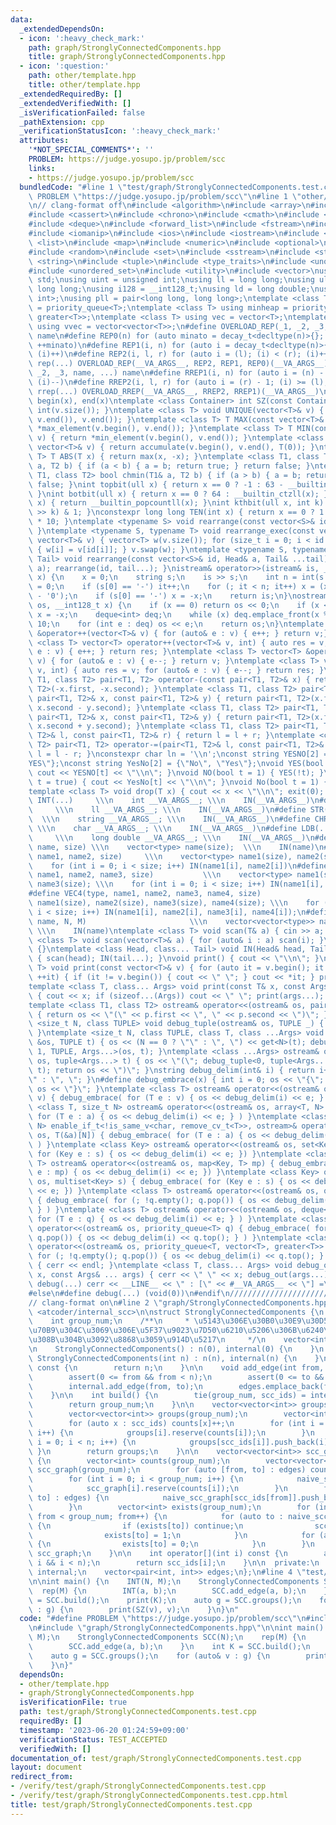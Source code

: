 ```yaml
---
data:
  _extendedDependsOn:
  - icon: ':heavy_check_mark:'
    path: graph/StronglyConnectedComponents.hpp
    title: graph/StronglyConnectedComponents.hpp
  - icon: ':question:'
    path: other/template.hpp
    title: other/template.hpp
  _extendedRequiredBy: []
  _extendedVerifiedWith: []
  _isVerificationFailed: false
  _pathExtension: cpp
  _verificationStatusIcon: ':heavy_check_mark:'
  attributes:
    '*NOT_SPECIAL_COMMENTS*': ''
    PROBLEM: https://judge.yosupo.jp/problem/scc
    links:
    - https://judge.yosupo.jp/problem/scc
  bundledCode: "#line 1 \"test/graph/StronglyConnectedComponents.test.cpp\"\n#define\
    \ PROBLEM \"https://judge.yosupo.jp/problem/scc\"\n#line 1 \"other/template.hpp\"\
    \n// clang-format off\n#include <algorithm>\n#include <array>\n#include <bitset>\n\
    #include <cassert>\n#include <chrono>\n#include <cmath>\n#include <complex>\n\
    #include <deque>\n#include <forward_list>\n#include <fstream>\n#include <functional>\n\
    #include <iomanip>\n#include <ios>\n#include <iostream>\n#include <limits>\n#include\
    \ <list>\n#include <map>\n#include <numeric>\n#include <optional>\n#include <queue>\n\
    #include <random>\n#include <set>\n#include <sstream>\n#include <stack>\n#include\
    \ <string>\n#include <tuple>\n#include <type_traits>\n#include <unordered_map>\n\
    #include <unordered_set>\n#include <utility>\n#include <vector>\nusing namespace\
    \ std;\nusing uint = unsigned int;\nusing ll = long long;\nusing ull = unsigned\
    \ long long;\nusing i128 = __int128_t;\nusing ld = long double;\nusing pii = pair<int,\
    \ int>;\nusing pll = pair<long long, long long>;\ntemplate <class T> using maxheap\
    \ = priority_queue<T>;\ntemplate <class T> using minheap = priority_queue<T, vector<T>,\
    \ greater<T>>;\ntemplate <class T> using vec = vector<T>;\ntemplate <class T>\
    \ using vvec = vector<vector<T>>;\n#define OVERLOAD_REP(_1, _2, _3, name, ...)\
    \ name\n#define REP0(n) for (auto minato = decay_t<decltype(n)>{}; minato < (n);\
    \ ++minato)\n#define REP1(i, n) for (auto i = decay_t<decltype(n)>{}; (i) < (n);\
    \ (i)++)\n#define REP2(i, l, r) for (auto i = (l); (i) < (r); (i)++)\n#define\
    \ rep(...) OVERLOAD_REP(__VA_ARGS__, REP2, REP1, REP0)(__VA_ARGS__)\n#define OVERLOAD_RREP(_1,\
    \ _2, _3, name, ...) name\n#define RREP1(i, n) for (auto i = (n) - 1; (i) >= decay_t<decltype(n)>{};\
    \ (i)--)\n#define RREP2(i, l, r) for (auto i = (r) - 1; (i) >= (l); (i)--)\n#define\
    \ rrep(...) OVERLOAD_RREP(__VA_ARGS__, RREP2, RREP1)(__VA_ARGS__)\n#define ALL(x)\
    \ begin(x), end(x)\ntemplate <class Container> int SZ(const Container& v) { return\
    \ int(v.size()); }\ntemplate <class T> void UNIQUE(vector<T>& v) { v.erase(unique(v.begin(),\
    \ v.end()), v.end()); }\ntemplate <class T> T MAX(const vector<T>& v) { return\
    \ *max_element(v.begin(), v.end()); }\ntemplate <class T> T MIN(const vector<T>&\
    \ v) { return *min_element(v.begin(), v.end()); }\ntemplate <class T> T SUM(const\
    \ vector<T>& v) { return accumulate(v.begin(), v.end(), T(0)); }\ntemplate <class\
    \ T> T ABS(T x) { return max(x, -x); }\ntemplate <class T1, class T2> bool chmax(T1&\
    \ a, T2 b) { if (a < b) { a = b; return true; } return false; }\ntemplate <class\
    \ T1, class T2> bool chmin(T1& a, T2 b) { if (a > b) { a = b; return true; } return\
    \ false; }\nint topbit(ull x) { return x == 0 ? -1 : 63 - __builtin_clzll(x);\
    \ }\nint botbit(ull x) { return x == 0 ? 64 : __builtin_ctzll(x); }\nint popcount(ull\
    \ x) { return __builtin_popcountll(x); }\nint kthbit(ull x, int k) { return (x\
    \ >> k) & 1; }\nconstexpr long long TEN(int x) { return x == 0 ? 1 : TEN(x - 1)\
    \ * 10; }\ntemplate <typename S> void rearrange(const vector<S>& id) { (void)id;\
    \ }\ntemplate <typename S, typename T> void rearrange_exec(const vector<S>& id,\
    \ vector<T>& v) { vector<T> w(v.size()); for (size_t i = 0; i < id.size(); i++)\
    \ { w[i] = v[id[i]]; } v.swap(w); }\ntemplate <typename S, typename Head, typename...\
    \ Tail> void rearrange(const vector<S>& id, Head& a, Tail& ...tail) { rearrange_exec(id,\
    \ a); rearrange(id, tail...); }\nistream& operator>>(istream& is, __int128_t&\
    \ x) {\n    x = 0;\n    string s;\n    is >> s;\n    int n = int(s.size()), it\
    \ = 0;\n    if (s[0] == '-') it++;\n    for (; it < n; it++) x = (x * 10 + s[it]\
    \ - '0');\n    if (s[0] == '-') x = -x;\n    return is;\n}\nostream& operator<<(ostream&\
    \ os, __int128_t x) {\n    if (x == 0) return os << 0;\n    if (x < 0) os << '-',\
    \ x = -x;\n    deque<int> deq;\n    while (x) deq.emplace_front(x % 10), x /=\
    \ 10;\n    for (int e : deq) os << e;\n    return os;\n}\ntemplate <class T> vector<T>\
    \ &operator++(vector<T>& v) { for (auto& e : v) { e++; } return v;} \ntemplate\
    \ <class T> vector<T> operator++(vector<T>& v, int) { auto res = v; for (auto&\
    \ e : v) { e++; } return res; }\ntemplate <class T> vector<T> &operator--(vector<T>&\
    \ v) { for (auto& e : v) { e--; } return v; }\ntemplate <class T> vector<T> operator--(vector<T>&\
    \ v, int) { auto res = v; for (auto& e : v) { e--; } return res; }\ntemplate <class\
    \ T1, class T2> pair<T1, T2> operator-(const pair<T1, T2>& x) { return pair<T1,\
    \ T2>(-x.first, -x.second); }\ntemplate <class T1, class T2> pair<T1, T2> operator-(const\
    \ pair<T1, T2>& x, const pair<T1, T2>& y) { return pair<T1, T2>(x.first - y.first,\
    \ x.second - y.second); }\ntemplate <class T1, class T2> pair<T1, T2> operator+(const\
    \ pair<T1, T2>& x, const pair<T1, T2>& y) { return pair<T1, T2>(x.first + y.first,\
    \ x.second + y.second); }\ntemplate <class T1, class T2> pair<T1, T2> operator+=(pair<T1,\
    \ T2>& l, const pair<T1, T2>& r) { return l = l + r; }\ntemplate <class T1, class\
    \ T2> pair<T1, T2> operator-=(pair<T1, T2>& l, const pair<T1, T2>& r) { return\
    \ l = l - r; }\nconstexpr char ln = '\\n';\nconst string YESNO[2] = {\"NO\", \"\
    YES\"};\nconst string YesNo[2] = {\"No\", \"Yes\"};\nvoid YES(bool t = true) {\
    \ cout << YESNO[t] << \"\\n\"; }\nvoid NO(bool t = 1) { YES(!t); }\nvoid Yes(bool\
    \ t = true) { cout << YesNo[t] << \"\\n\"; }\nvoid No(bool t = 1) { Yes(!t); }\n\
    template <class T> void drop(T x) { cout << x << \"\\n\"; exit(0); }\n#define\
    \ INT(...)     \\\n    int __VA_ARGS__; \\\n    IN(__VA_ARGS__)\n#define LL(...)\
    \     \\\n    ll __VA_ARGS__; \\\n    IN(__VA_ARGS__)\n#define STR(...)      \
    \  \\\n    string __VA_ARGS__; \\\n    IN(__VA_ARGS__)\n#define CHR(...)     \
    \ \\\n    char __VA_ARGS__; \\\n    IN(__VA_ARGS__)\n#define LDB(...)        \
    \     \\\n    long double __VA_ARGS__; \\\n    IN(__VA_ARGS__)\n#define VEC(type,\
    \ name, size) \\\n    vector<type> name(size);  \\\n    IN(name)\n#define VEC2(type,\
    \ name1, name2, size)     \\\n    vector<type> name1(size), name2(size); \\\n\
    \    for (int i = 0; i < size; i++) IN(name1[i], name2[i])\n#define VEC3(type,\
    \ name1, name2, name3, size)           \\\n    vector<type> name1(size), name2(size),\
    \ name3(size); \\\n    for (int i = 0; i < size; i++) IN(name1[i], name2[i], name3[i])\n\
    #define VEC4(type, name1, name2, name3, name4, size)                 \\\n    vector<type>\
    \ name1(size), name2(size), name3(size), name4(size); \\\n    for (int i = 0;\
    \ i < size; i++) IN(name1[i], name2[i], name3[i], name4[i]);\n#define VV(type,\
    \ name, N, M)                       \\\n    vector<vector<type>> name(N, vector<type>(M));\
    \ \\\n    IN(name)\ntemplate <class T> void scan(T& a) { cin >> a; }\ntemplate\
    \ <class T> void scan(vector<T>& a) { for (auto& i : a) scan(i); }\nvoid IN()\
    \ {}\ntemplate <class Head, class... Tail> void IN(Head& head, Tail&... tail)\
    \ { scan(head); IN(tail...); }\nvoid print() { cout << \"\\n\"; }\ntemplate <class\
    \ T> void print(const vector<T>& v) { for (auto it = v.begin(); it != v.end();\
    \ ++it) { if (it != v.begin()) { cout << \" \"; } cout << *it; } print(); }\n\
    template <class T, class... Args> void print(const T& x, const Args& ... args)\
    \ { cout << x; if (sizeof...(Args)) cout << \" \"; print(args...); }\n#ifdef MINATO_LOCAL\n\
    template <class T1, class T2> ostream& operator<<(ostream& os, pair<T1, T2> p)\
    \ { return os << \"(\" << p.first << \", \" << p.second << \")\"; }\ntemplate\
    \ <size_t N, class TUPLE> void debug_tuple(ostream& os, TUPLE _) { (void)os; (void)_;\
    \ }\ntemplate <size_t N, class TUPLE, class T, class ...Args> void debug_tuple(ostream\
    \ &os, TUPLE t) { os << (N == 0 ? \"\" : \", \") << get<N>(t); debug_tuple<N +\
    \ 1, TUPLE, Args...>(os, t); }\ntemplate <class ...Args> ostream& operator<<(ostream&\
    \ os, tuple<Args...> t) { os << \"(\"; debug_tuple<0, tuple<Args...>, Args...>(os,\
    \ t); return os << \")\"; }\nstring debug_delim(int& i) { return i++ == 0 ? \"\
    \" : \", \"; }\n#define debug_embrace(x) { int i = 0; os << \"{\";  { x } return\
    \ os << \"}\"; }\ntemplate <class T> ostream& operator<<(ostream& os, vector<T>\
    \ v) { debug_embrace( for (T e : v) { os << debug_delim(i) << e; } ) }\ntemplate\
    \ <class T, size_t N> ostream& operator<<(ostream& os, array<T, N> a) { debug_embrace(\
    \ for (T e : a) { os << debug_delim(i) << e; } ) }\ntemplate <class T, size_t\
    \ N> enable_if_t<!is_same_v<char, remove_cv_t<T>>, ostream>& operator<<(ostream&\
    \ os, T(&a)[N]) { debug_embrace( for (T e : a) { os << debug_delim(i) << e; }\
    \ ) }\ntemplate <class Key> ostream& operator<<(ostream& os, set<Key> s) { debug_embrace(\
    \ for (Key e : s) { os << debug_delim(i) << e; }) }\ntemplate <class Key, class\
    \ T> ostream& operator<<(ostream& os, map<Key, T> mp) { debug_embrace( for (auto\
    \ e : mp) { os << debug_delim(i) << e; }) }\ntemplate <class Key> ostream& operator<<(ostream&\
    \ os, multiset<Key> s) { debug_embrace( for (Key e : s) { os << debug_delim(i)\
    \ << e; }) }\ntemplate <class T> ostream& operator<<(ostream& os, queue<T> q)\
    \ { debug_embrace( for (; !q.empty(); q.pop()) { os << debug_delim(i) << q.front();\
    \ } ) }\ntemplate <class T> ostream& operator<<(ostream& os, deque<T> q) { debug_embrace(\
    \ for (T e : q) { os << debug_delim(i) << e; } ) }\ntemplate <class T> ostream&\
    \ operator<<(ostream& os, priority_queue<T> q) { debug_embrace( for (; !q.empty();\
    \ q.pop()) { os << debug_delim(i) << q.top(); } ) }\ntemplate <class T> ostream&\
    \ operator<<(ostream& os, priority_queue<T, vector<T>, greater<T>> q) { debug_embrace(\
    \ for (; !q.empty(); q.pop()) { os << debug_delim(i) << q.top(); } ) }\nvoid debug_out()\
    \ { cerr << endl; }\ntemplate <class T, class... Args> void debug_out(const T&\
    \ x, const Args& ... args) { cerr << \" \" << x; debug_out(args...); }\n#define\
    \ debug(...) cerr << __LINE__ << \" : [\" << #__VA_ARGS__ << \"] =\", debug_out(__VA_ARGS__)\n\
    #else\n#define debug(...) (void(0))\n#endif\n///////////////////////////////////////////////////////////////////////////////////////////////////////////////////////////////////////////////////////////////////////////////////////////\n\
    // clang-format on\n#line 2 \"graph/StronglyConnectedComponents.hpp\"\n\n#include\
    \ <atcoder/internal_scc>\n\nstruct StronglyConnectedComponents {\n    int n;\n\
    \    int group_num;\n    /**\n     * \u5143\u306E\u30B0\u30E9\u30D5\u306E\u9802\
    \u70B9\u304C\u3069\u306E\u5F37\u9023\u7D50\u6210\u5206\u306B\u6240\u5C5E\u3059\
    \u308B\u304B\u3092\u8868\u3059\u914D\u5217\n     */\n    vector<int> scc_ids;\n\
    \n    StronglyConnectedComponents() : n(0), internal(0) {\n    }\n    explicit\
    \ StronglyConnectedComponents(int n) : n(n), internal(n) {\n    }\n\n    int size()\
    \ const {\n        return n;\n    }\n\n    void add_edge(int from, int to) {\n\
    \        assert(0 <= from && from < n);\n        assert(0 <= to && to < n);\n\
    \        internal.add_edge(from, to);\n        edges.emplace_back(from, to);\n\
    \    }\n\n    int build() {\n        tie(group_num, scc_ids) = internal.scc_ids();\n\
    \        return group_num;\n    }\n\n    vector<vector<int>> groups() const {\n\
    \        vector<vector<int>> groups(group_num);\n        vector<int> counts(group_num);\n\
    \        for (auto x : scc_ids) counts[x]++;\n        for (int i = 0; i < group_num;\
    \ i++) {\n            groups[i].reserve(counts[i]);\n        }\n        for (int\
    \ i = 0; i < n; i++) {\n            groups[scc_ids[i]].push_back(i);\n       \
    \ }\n        return groups;\n    }\n\n    vector<vector<int>> scc_graph() const\
    \ {\n        vector<int> counts(group_num);\n        vector<vector<int>> naive_scc_graph(group_num),\
    \ scc_graph(group_num);\n        for (auto [from, to] : edges) counts[scc_ids[from]]++;\n\
    \        for (int i = 0; i < group_num; i++) {\n            naive_scc_graph[i].reserve(counts[i]);\n\
    \            scc_graph[i].reserve(counts[i]);\n        }\n        for (auto [from,\
    \ to] : edges) {\n            naive_scc_graph[scc_ids[from]].push_back(scc_ids[to]);\n\
    \        }\n        vector<int> exists(group_num);\n        for (int from = 0;\
    \ from < group_num; from++) {\n            for (auto to : naive_scc_graph[from])\
    \ {\n                if (exists[to]) continue;\n                scc_graph[from].push_back(to);\n\
    \                exists[to] = 1;\n            }\n            for (auto to : scc_graph[from])\
    \ {\n                exists[to] = 0;\n            }\n        }\n        return\
    \ scc_graph;\n    }\n\n    int operator[](int i) const {\n        assert(0 <=\
    \ i && i < n);\n        return scc_ids[i];\n    }\n\n  private:\n    atcoder::internal::scc_graph\
    \ internal;\n    vector<pair<int, int>> edges;\n};\n#line 4 \"test/graph/StronglyConnectedComponents.test.cpp\"\
    \n\nint main() {\n    INT(N, M);\n    StronglyConnectedComponents SCC(N);\n  \
    \  rep(M) {\n        INT(a, b);\n        SCC.add_edge(a, b);\n    }\n    int K\
    \ = SCC.build();\n    print(K);\n    auto g = SCC.groups();\n    for (auto& v\
    \ : g) {\n        print(SZ(v), v);\n    }\n}\n"
  code: "#define PROBLEM \"https://judge.yosupo.jp/problem/scc\"\n#include \"other/template.hpp\"\
    \n#include \"graph/StronglyConnectedComponents.hpp\"\n\nint main() {\n    INT(N,\
    \ M);\n    StronglyConnectedComponents SCC(N);\n    rep(M) {\n        INT(a, b);\n\
    \        SCC.add_edge(a, b);\n    }\n    int K = SCC.build();\n    print(K);\n\
    \    auto g = SCC.groups();\n    for (auto& v : g) {\n        print(SZ(v), v);\n\
    \    }\n}"
  dependsOn:
  - other/template.hpp
  - graph/StronglyConnectedComponents.hpp
  isVerificationFile: true
  path: test/graph/StronglyConnectedComponents.test.cpp
  requiredBy: []
  timestamp: '2023-06-20 01:24:59+09:00'
  verificationStatus: TEST_ACCEPTED
  verifiedWith: []
documentation_of: test/graph/StronglyConnectedComponents.test.cpp
layout: document
redirect_from:
- /verify/test/graph/StronglyConnectedComponents.test.cpp
- /verify/test/graph/StronglyConnectedComponents.test.cpp.html
title: test/graph/StronglyConnectedComponents.test.cpp
---
```

